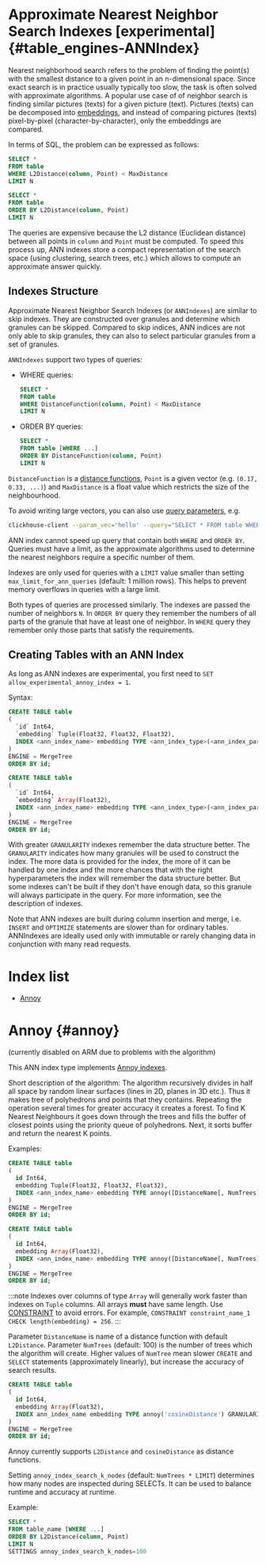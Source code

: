 # Approximate Nearest Neighbor Search Indexes [experimental] {#table_engines-ANNIndex}

Nearest neighborhood search refers to the problem of finding the point(s) with the smallest distance to a given point in an n-dimensional
space. Since exact search is in practice usually typically too slow, the task is often solved with approximate algorithms. A popular use
case of of neighbor search is finding similar pictures (texts) for a given picture (text). Pictures (texts) can be decomposed into
[embeddings](https://cloud.google.com/architecture/overview-extracting-and-serving-feature-embeddings-for-machine-learning), and instead of
comparing pictures (texts) pixel-by-pixel (character-by-character), only the embeddings are compared.

In terms of SQL, the problem can be expressed as follows:

``` sql
SELECT *
FROM table
WHERE L2Distance(column, Point) < MaxDistance
LIMIT N
```

``` sql
SELECT *
FROM table
ORDER BY L2Distance(column, Point)
LIMIT N
```

The queries are expensive because the L2 distance (Euclidean distance) between all points in `column` and `Point` must be computed. To speed this process up, ANN indexes store a compact representation of the search space (using clustering, search trees, etc.) which allows to compute an approximate answer quickly.

## Indexes Structure

Approximate Nearest Neighbor Search Indexes (or `ANNIndexes`) are similar to skip indexes. They are constructed over granules and determine which granules can be skipped. Compared to skip indices, ANN indices are not only able to skip granules, they can also to select particular granules from a set of granules.

`ANNIndexes` support two types of queries:

- WHERE queries:
   ``` sql
   SELECT *
   FROM table
   WHERE DistanceFunction(column, Point) < MaxDistance
   LIMIT N
   ```

- ORDER BY queries:
  ``` sql
  SELECT *
  FROM table [WHERE ...]
  ORDER BY DistanceFunction(column, Point)
  LIMIT N
  ```

`DistanceFunction` is a [distance functions](/docs/en/sql-reference/functions/distance-functions.md), `Point` is a given vector (e.g. `(0.17, 0.33, ...)`) and `MaxDistance` is a float value which restricts the size of the neighbourhood.

To avoid writing large vectors, you can also use [query parameters](/docs/en//interfaces/cli.md#queries-with-parameters-cli-queries-with-parameters), e.g.

```bash
clickhouse-client --param_vec='hello' --query="SELECT * FROM table WHERE L2Distance(embedding, {vec: Array(Float32)}) < 1.0"
```

ANN index cannot speed up query that contain both `WHERE` and `ORDER BY`. Queries must have a limit, as the approximate algorithms used to determine the nearest neighbors require a specific number of them.

Indexes are only used for queries with a `LIMIT` value smaller than setting `max_limit_for_ann_queries` (default: 1 million rows). This helps to prevent memory overflows in queries with a large limit.

Both types of queries are processed similarly. The indexes are passed the number of neighbors `N`. In `ORDER BY` query they remember the numbers of all parts of the granule that have at least one of neighbor. In `WHERE` query they remember only those parts that satisfy the requirements.


## Creating Tables with an ANN Index

As long as ANN indexes are experimental, you first need to `SET allow_experimental_annoy_index = 1`.

Syntax:

```sql
CREATE TABLE table
(
  `id` Int64,
  `embedding` Tuple(Float32, Float32, Float32),
  INDEX <ann_index_name> embedding TYPE <ann_index_type>(<ann_index_parameters>) GRANULARITY N
)
ENGINE = MergeTree
ORDER BY id;
```

```sql
CREATE TABLE table
(
  `id` Int64,
  `embedding` Array(Float32),
  INDEX <ann_index_name> embedding TYPE <ann_index_type>(<ann_index_parameters>) GRANULARITY N
)
ENGINE = MergeTree
ORDER BY id;
```

With greater `GRANULARITY` indexes remember the data structure better. The `GRANULARITY` indicates how many granules will be used to construct the index. The more data is provided for the index, the more of it can be handled by one index and the more chances that with the right hyperparameters the index will remember the data structure better. But some indexes can't be built if they don't have enough data, so this granule will always participate in the query. For more information, see the description of indexes.

Note that ANN indexes are built during column insertion and merge, i.e. `INSERT` and `OPTIMIZE` statements are slower than for ordinary tables. ANNIndexes are ideally used only with immutable or rarely changing data in conjunction with many read requests.

# Index list

- [Annoy](/docs/en/engines/table-engines/mergetree-family/annindexes.md#annoy-annoy)

# Annoy {#annoy}

(currently disabled on ARM due to problems with the algorithm)

This ANN index type implements [Annoy indexes](https://github.com/spotify/annoy).

Short description of the algorithm:
The algorithm recursively divides in half all space by random linear surfaces (lines in 2D, planes in 3D etc.). Thus it makes tree of polyhedrons and points that they contains. Repeating the operation several times for greater accuracy it creates a forest.
To find K Nearest Neighbours it goes down through the trees and fills the buffer of closest points using the priority queue of polyhedrons. Next, it sorts buffer and return the nearest K points.

Examples:

```sql
CREATE TABLE table
(
  id Int64,
  embedding Tuple(Float32, Float32, Float32),
  INDEX <ann_index_name> embedding TYPE annoy([DistanceName[, NumTrees]]) GRANULARITY N
)
ENGINE = MergeTree
ORDER BY id;
```

```sql
CREATE TABLE table
(
  id Int64,
  embedding Array(Float32),
  INDEX <ann_index_name> embedding TYPE annoy([DistanceName[, NumTrees]]) GRANULARITY N
)
ENGINE = MergeTree
ORDER BY id;
```

:::note
Indexes over columns of type `Array` will generally work faster than indexes on `Tuple` columns. All arrays **must** have same length. Use [CONSTRAINT](/docs/en/sql-reference/statements/create/table.md#constraints) to avoid errors. For example, `CONSTRAINT constraint_name_1 CHECK length(embedding) = 256`.
:::

Parameter `DistanceName` is name of a distance function with default `L2Distance`. Parameter `NumTrees` (default: 100) is the number of trees which the algorithm will create. Higher values of `NumTree` mean slower `CREATE` and `SELECT` statements (approximately linearly), but increase the accuracy of search results.

```sql
CREATE TABLE table
(
  id Int64,
  embedding Array(Float32),
  INDEX ann_index_name embedding TYPE annoy('cosineDistance') GRANULARITY N
)
ENGINE = MergeTree
ORDER BY id;
```

Annoy currently supports `L2Distance` and `cosineDistance` as distance functions.

Setting `annoy_index_search_k_nodes` (default: `NumTrees * LIMIT`) determines how many nodes are inspected during SELECTs. It can be used to
balance runtime and accuracy at runtime.

Example:

``` sql
SELECT *
FROM table_name [WHERE ...]
ORDER BY L2Distance(column, Point)
LIMIT N
SETTINGS annoy_index_search_k_nodes=100
```

